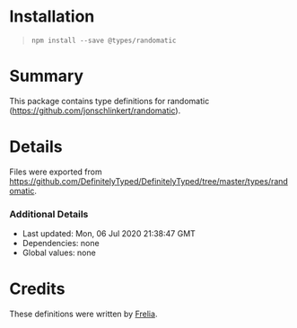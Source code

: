 # Installation
> `npm install --save @types/randomatic`

# Summary
This package contains type definitions for randomatic (https://github.com/jonschlinkert/randomatic).

# Details
Files were exported from https://github.com/DefinitelyTyped/DefinitelyTyped/tree/master/types/randomatic.

### Additional Details
 * Last updated: Mon, 06 Jul 2020 21:38:47 GMT
 * Dependencies: none
 * Global values: none

# Credits
These definitions were written by [Frelia](https://github.com/execfera).
